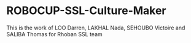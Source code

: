 # ROBOCUP-SSL-Culture-Maker
This is the work of LOO Darren, LAKHAL Nada, SEHOUBO Victoire and SALIBA Thomas for Rhoban SSL team
